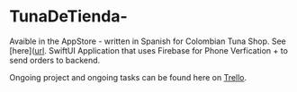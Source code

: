 # TunaDeTienda-
Avaible in the AppStore - written in Spanish for Colombian Tuna Shop.
See [here]([url](https://apps.apple.com/us/app/tienda-de-tuna/id1620595622).
SwiftUI Application that uses Firebase for Phone Verfication + to send orders to backend.

Ongoing project and ongoing tasks can be found here on [Trello](https://trello.com/b/wDvz6jsf/tienda-de-tuna).
